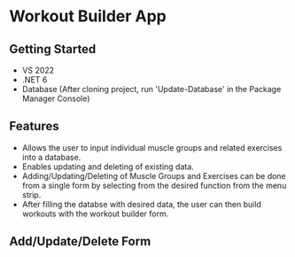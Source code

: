 # Workout Builder App
## Getting Started
- VS 2022
- .NET 6
- Database (After cloning project, run 'Update-Database' in the Package Manager Console)

## Features
- Allows the user to input individual muscle groups and related exercises into a database.
- Enables updating and deleting of existing data.
- Adding/Updating/Deleting of Muscle Groups and Exercises can be done from a single form by selecting from the desired function from the menu strip.
- After filling the databse with desired data, the user can then build workouts with the workout builder form.

## Add/Update/Delete Form






